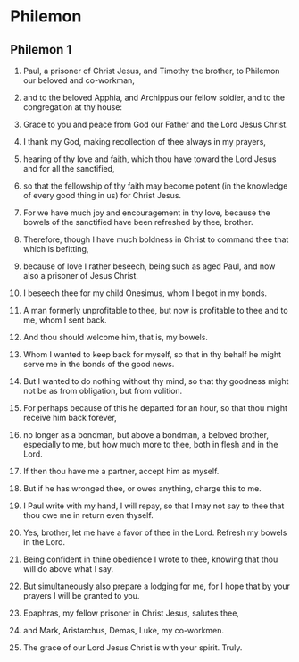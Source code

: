 # Philemon

## Philemon 1

1. Paul, a prisoner of Christ Jesus, and Timothy the brother, to Philemon our beloved and co-workman,

2. and to the beloved Apphia, and Archippus our fellow soldier, and to the congregation at thy house:

3. Grace to you and peace from God our Father and the Lord Jesus Christ.

4. I thank my God, making recollection of thee always in my prayers,

5. hearing of thy love and faith, which thou have toward the Lord Jesus and for all the sanctified,

6. so that the fellowship of thy faith may become potent (in the knowledge of every good thing in us) for Christ Jesus.

7. For we have much joy and encouragement in thy love, because the bowels of the sanctified have been refreshed by thee, brother.

8. Therefore, though I have much boldness in Christ to command thee that which is befitting,

9. because of love I rather beseech, being such as aged Paul, and now also a prisoner of Jesus Christ.

10. I beseech thee for my child Onesimus, whom I begot in my bonds.

11. A man formerly unprofitable to thee, but now is profitable to thee and to me, whom I sent back.

12. And thou should welcome him, that is, my bowels.

13. Whom I wanted to keep back for myself, so that in thy behalf he might serve me in the bonds of the good news.

14. But I wanted to do nothing without thy mind, so that thy goodness might not be as from obligation, but from volition.

15. For perhaps because of this he departed for an hour, so that thou might receive him back forever,

16. no longer as a bondman, but above a bondman, a beloved brother, especially to me, but how much more to thee, both in flesh and in the Lord.

17. If then thou have me a partner, accept him as myself.

18. But if he has wronged thee, or owes anything, charge this to me.

19. I Paul write with my hand, I will repay, so that I may not say to thee that thou owe me in return even thyself.

20. Yes, brother, let me have a favor of thee in the Lord. Refresh my bowels in the Lord.

21. Being confident in thine obedience I wrote to thee, knowing that thou will do above what I say.

22. But simultaneously also prepare a lodging for me, for I hope that by your prayers I will be granted to you.

23. Epaphras, my fellow prisoner in Christ Jesus, salutes thee,

24. and Mark, Aristarchus, Demas, Luke, my co-workmen.

25. The grace of our Lord Jesus Christ is with your spirit. Truly.